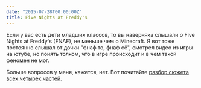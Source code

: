 ```yaml
---
date: "2015-07-28T00:00:00Z"
title: Five Nights at Freddy's
---
```


Если у вас есть дети младших классов, то вы наверняка слышали о Five Nights at Freddy's (FNAF), не меньше чем о Minecraft. Я вот тоже постоянно слышал от дочки "фнаф то, фнаф сё", смотрел видео из игры на ютубе, но понять толком, что в игре происходит и в чем такой феномен не мог. 

Больше вопросов у меня, кажется, нет. Вот почитайте  [разбор сюжета всех четырех частей](http://kanobu.ru/news/vse-o-syuzhete-five-nights-at-freddys-4-faktyi-teorii-i-pashalki-377241/).